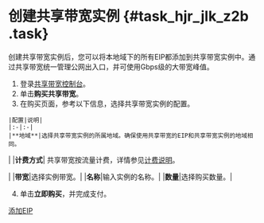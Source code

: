 # 创建共享带宽实例 {#task_hjr_jlk_z2b .task}

创建共享带宽实例后，您可以将本地域下的所有EIP都添加到共享带宽实例中。通过共享带宽统一管理公网出入口，并可使用Gbps级的大带宽峰值。

1.   登录[共享带宽控制台](https://vpcnext.console.aliyun.com/cbwp/cn-hongkong/cbwps)。 
2.   单击**购买共享带宽**。 
3.   在购买页面，参考以下信息，选择共享带宽实例的配置。 

    |配置|说明|
    |:-|:-|
    |**地域**|选择共享带宽实例的所属地域。确保使用共享带宽的EIP和共享带宽实例的地域相同。

|
    |**计费方式**| 共享带宽按流量计费，详情参见[计费说明](../../../../intl.zh-CN/产品定价/计费说明.md#)。

 |
    |**带宽**|选择实例带宽。|
    |**名称**|输入实例的名称。|
    |**数量**|选择购买数量。|

4.   单击**立即购买**，并完成支付。 

[添加EIP](intl.zh-CN/用户指南/添加EIP.md#)

